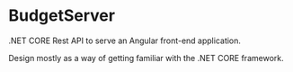 # BudgetServer
.NET CORE Rest API to serve an Angular front-end application. 

Design mostly as a way of getting familiar with the .NET CORE framework. 
